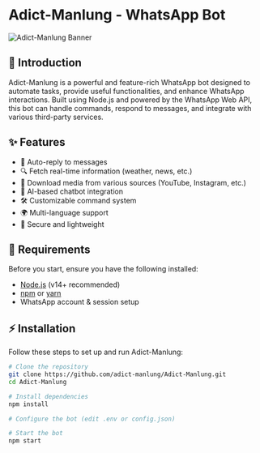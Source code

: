 # Adict-Manlung - WhatsApp Bot

![Adict-Manlung Banner](https://i.imgur.com/2VWVz4w.jpeg) <!-- Replace with the actual image URL -->

## 🚀 Introduction
Adict-Manlung is a powerful and feature-rich WhatsApp bot designed to automate tasks, provide useful functionalities, and enhance WhatsApp interactions. Built using Node.js and powered by the WhatsApp Web API, this bot can handle commands, respond to messages, and integrate with various third-party services.

## ✨ Features
- 📩 Auto-reply to messages
- 🔍 Fetch real-time information (weather, news, etc.)
- 🎵 Download media from various sources (YouTube, Instagram, etc.)
- 🤖 AI-based chatbot integration
- 🛠️ Customizable command system
- 🌍 Multi-language support
- 🔐 Secure and lightweight

## 📜 Requirements
Before you start, ensure you have the following installed:
- [Node.js](https://nodejs.org/) (v14+ recommended)
- [npm](https://www.npmjs.com/) or [yarn](https://yarnpkg.com/)
- WhatsApp account & session setup

## ⚡ Installation
Follow these steps to set up and run Adict-Manlung:

```sh
# Clone the repository
git clone https://github.com/adict-manlung/Adict-Manlung.git
cd Adict-Manlung

# Install dependencies
npm install

# Configure the bot (edit .env or config.json)

# Start the bot
npm start
